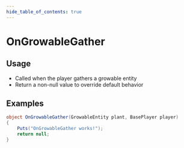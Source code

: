 ```yaml
---
hide_table_of_contents: true
---
```


# OnGrowableGather

## Usage

* Called when the player gathers a growable entity
* Return a non-null value to override default behavior

## Examples

```csharp title=""
object OnGrowableGather(GrowableEntity plant, BasePlayer player)
{
    Puts("OnGrowableGather works!");
    return null;
}
```
